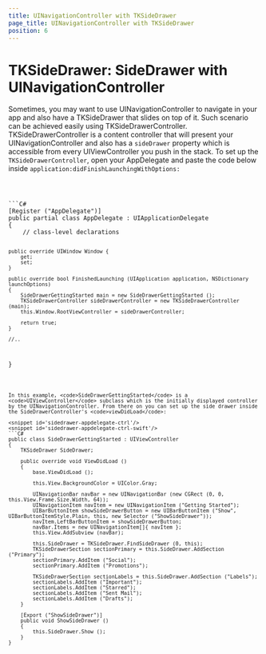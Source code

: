 ```yaml
---
title: UINavigationController with TKSideDrawer
page_title: UINavigationController with TKSideDrawer
position: 6
---
```


# TKSideDrawer: SideDrawer with UINavigationController

Sometimes, you may want to use UINavigationController to navigate in your app and also have a TKSideDrawer that slides on top of it. Such scenario can be achieved easily using TKSideDrawerController. TKSideDrawerController is a content controller that will present your UINavigationController and also has a <code>sideDrawer</code> property which is accessible from every UIViewController you push in the stack. To set up the <code>TKSideDrawerController</code>, open your AppDelegate and paste the code below inside <code>application:didFinishLaunchingWithOptions:

<snippet id='sidedrawer-appdelegate'/>
<snippet id='sidedrawer-appdelegate-swift'/>
```C#
[Register ("AppDelegate")]
public partial class AppDelegate : UIApplicationDelegate
{
    // class-level declarations

    public override UIWindow Window {
        get;
        set;
    }

    public override bool FinishedLaunching (UIApplication application, NSDictionary launchOptions)
    {
        SideDrawerGettingStarted main = new SideDrawerGettingStarted ();
        TKSideDrawerController sideDrawerController = new TKSideDrawerController (main);
        this.Window.RootViewController = sideDrawerController;

        return true;
    }

    //..
}
```

In this example, <code>SideDrawerGettingStarted</code> is a <code>UIViewController</code> subclass which is the initially displayed controller by the UINavigationController. From there on you can set up the side drawer inside the SideDrawerController's <code>viewDidLoad</code>:

<snippet id='sidedrawer-appdelegate-ctrl'/>
<snippet id='sidedrawer-appdelegate-ctrl-swift'/>
```C#
public class SideDrawerGettingStarted : UIViewController
{
    TKSideDrawer SideDrawer;

    public override void ViewDidLoad ()
    {
        base.ViewDidLoad ();

        this.View.BackgroundColor = UIColor.Gray;

        UINavigationBar navBar = new UINavigationBar (new CGRect (0, 0, this.View.Frame.Size.Width, 64));
        UINavigationItem navItem = new UINavigationItem ("Getting Started");
        UIBarButtonItem showSideDrawerButton = new UIBarButtonItem ("Show", UIBarButtonItemStyle.Plain, this, new Selector ("ShowSideDrawer"));
        navItem.LeftBarButtonItem = showSideDrawerButton;
        navBar.Items = new UINavigationItem[]{ navItem };
        this.View.AddSubview (navBar);

        this.SideDrawer = TKSideDrawer.FindSideDrawer (0, this);
        TKSideDrawerSection sectionPrimary = this.SideDrawer.AddSection ("Primary");
        sectionPrimary.AddItem ("Social");
        sectionPrimary.AddItem ("Promotions");

        TKSideDrawerSection sectionLabels = this.SideDrawer.AddSection ("Labels");
        sectionLabels.AddItem ("Important");
        sectionLabels.AddItem ("Starred");
        sectionLabels.AddItem ("Sent Mail");
        sectionLabels.AddItem ("Drafts");
    }

    [Export ("ShowSideDrawer")]
    public void ShowSideDrawer ()
    {
        this.SideDrawer.Show ();
    }
}
```
